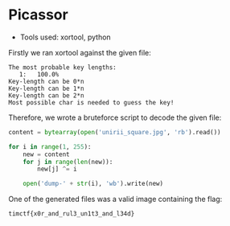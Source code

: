 Picassor
=====

* Tools used: xortool, python

Firstly we ran xortool against the given file:

```
The most probable key lengths:
   1:   100.0%
Key-length can be 0*n
Key-length can be 1*n
Key-length can be 2*n
Most possible char is needed to guess the key!

```

Therefore, we wrote a bruteforce script to decode the given file:

```python
content = bytearray(open('unirii_square.jpg', 'rb').read())

for i in range(1, 255):
    new = content
    for j in range(len(new)):
        new[j] ^= i

    open('dump-' + str(i), 'wb').write(new)
```

One of the generated files was a valid image containing the flag:

```
timctf{x0r_and_rul3_un1t3_and_l34d}
```

